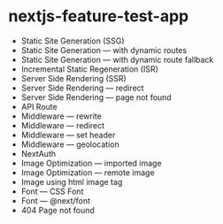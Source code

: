 # nextjs-feature-test-app

- Static Site Generation (SSG)
- Static Site Generation — with dynamic routes
- Static Site Generation — with dynamic route fallback
- Incremental Static Regeneration (ISR)
- Server Side Rendering (SSR)
- Server Side Rendering — redirect
- Server Side Rendering — page not found
- API Route
- Middleware — rewrite
- Middleware — redirect
- Middleware — set header
- Middleware — geolocation
- NextAuth
- Image Optimization — imported image
- Image Optimization — remote image
- Image using html image tag
- Font — CSS Font
- Font — @next/font
- 404 Page not found
